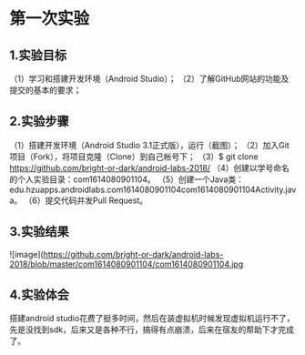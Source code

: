 # 第一次实验 
## 1.实验目标 
（1）学习和搭建开发环境（Android Studio）； 
（2）了解GitHub网站的功能及提交的基本的要求； 
## 2.实验步骤 
（1）搭建开发环境（Android Studio 3.1正式版），运行（截图）； 
（2）加入Git项目（Fork），将项目克隆（Clone）到自己帐号下； 
（3）$ git clone https://github.com/bright-or-dark/android-labs-2018/ 
（4）创建以学号命名的个人实验目录：com1614080901104。 
（5）创建一个Java类：edu.hzuapps.androidlabs.com1614080901104com1614080901104Activity.java。 
（6）提交代码并发Pull Request。 
 ## 3.实验结果 
![image](https://github.com/bright-or-dark/android-labs-2018/blob/master/com1614080901104/com1614080901104.jpg

 ## 4.实验体会 
搭建android studio花费了挺多时间，然后在装虚拟机时候发现虚拟机运行不了，先是没找到sdk，后来又是各种不行，搞得有点崩溃，后来在宿友的帮助下才完成了。

